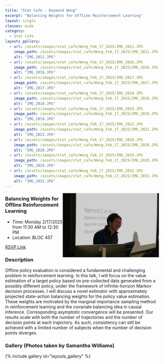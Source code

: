 ```yaml
---
title: "Stat Cafe - Raymond Wong"
excerpt: "Balancing Weights for Offline Reinforcement Learning"
layout: single
classes: wide
category: 
  - Stat Cafe
layouts_gallery:
  - url: /assets/images/stat_cafe/Wong_Feb_17_2025/IMG_2011.JPG
    image_path: /assets/images/stat_cafe/Wong_Feb_17_2025/IMG_2011.JPG
    alt: "IMG_2011.JPG"
  - url: /assets/images/stat_cafe/Wong_Feb_17_2025/IMG_2016.JPG
    image_path: /assets/images/stat_cafe/Wong_Feb_17_2025/IMG_2016.JPG
    alt: "IMG_2016.JPG"
  - url: /assets/images/stat_cafe/Wong_Feb_17_2025/IMG_2017.JPG
    image_path: /assets/images/stat_cafe/Wong_Feb_17_2025/IMG_2017.JPG
    alt: "IMG_2017.JPG"
  - url: /assets/images/stat_cafe/Wong_Feb_17_2025/IMG_2018.JPG
    image_path: /assets/images/stat_cafe/Wong_Feb_17_2025/IMG_2018.JPG
    alt: "IMG_2018.JPG"
  - url: /assets/images/stat_cafe/Wong_Feb_17_2025/IMG_2019.JPG
    image_path: /assets/images/stat_cafe/Wong_Feb_17_2025/IMG_2019.JPG
    alt: "IMG_2019.JPG"
  - url: /assets/images/stat_cafe/Wong_Feb_17_2025/IMG_2022.JPG
    image_path: /assets/images/stat_cafe/Wong_Feb_17_2025/IMG_2022.JPG
    alt: "IMG_2022.JPG"
  - url: /assets/images/stat_cafe/Wong_Feb_17_2025/IMG_2028.JPG
    image_path: /assets/images/stat_cafe/Wong_Feb_17_2025/IMG_2028.JPG
    alt: "IMG_2028.JPG"
  - url: /assets/images/stat_cafe/Wong_Feb_17_2025/IMG_2029.JPG
    image_path: /assets/images/stat_cafe/Wong_Feb_17_2025/IMG_2029.JPG
    alt: "IMG_2029.JPG"
  - url: /assets/images/stat_cafe/Wong_Feb_17_2025/IMG_2032.JPG
    image_path: /assets/images/stat_cafe/Wong_Feb_17_2025/IMG_2032.JPG
    alt: "IMG_2032.JPG"
---
```



<img src="https://github.com/jeroda7105/tamusgsa.github.io/blob/master/assets/images/stat_cafe/Wong_Feb_17_2025/IMG_2010.JPG?raw=true" alt="Header" width="315" style="float: right;"/> 


###  Balancing Weights for Offline Reinforcement Learning

- Time: Monday 2/17/2025 from 11:30 AM to 12:30 PM
- Location: BLOC 457

[RSVP Link](<https://urldefense.com/v3/__https://forms.gle/JxDsQhxJXQuZniSF6__;!!KwNVnqRv!BsvW55hWCrwJv5WzUYowU9LA5SOQN9iTxVP6ZV97lrKLKlSZCEP5JWAOQyf4Is6EVmRAYDFIEg_Q4GEG0zFaew$>)

### Description
Offline policy evaluation is considered a fundamental and challenging problem in reinforcement learning. In this talk, I will focus on the value estimation of a target policy based on pre-collected data generated from a possibly different policy, under the framework of infinite-horizon Markov decision processes. I will discuss a novel estimator with approximately projected state-action balancing weights for the policy value estimation. These weights are motivated by the marginal importance sampling method in reinforcement learning and the covariate balancing idea in causal inference. Corresponding asymptotic convergence will be presented. Our results scale with both the number of trajectories and the number of decision points at each trajectory. As such, consistency can still be achieved with a limited number of subjects when the number of decision points diverges.

<!--
### Presentation
<iframe src="https://drive.google.com/file/d/1tN9MfS-UIcedYkMafjpg1VxsRcSM0t8T/preview" width="640" height="480" allow="autoplay"></iframe>
-->

<!--
### Recording
<iframe width="560" height="315" src="https://www.youtube.com/embed/YjR7OlZPy2I?si=fbJmXI60nApV2h8H" title="YouTube video player" frameborder="0" allow="accelerometer; autoplay; clipboard-write; encrypted-media; gyroscope; picture-in-picture; web-share" referrerpolicy="strict-origin-when-cross-origin" allowfullscreen></iframe>
-->

### Gallery (Photos taken by Samantha Williams)

{% include gallery id="layouts_gallery" %}
